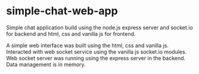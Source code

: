 # simple-chat-web-app
Simple chat application build using the node.js express server and socket.io for backend and html, css and vanilla js for frontend.

A simple web interface was built using the html, css and vanilla js. 
Interacted with web socket service using the vanilla js socket.io modules.
Web socket server was running using the express server in the backend.
Data management is in memory.

